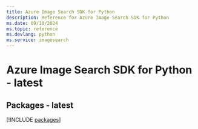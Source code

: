 ```yaml
---
title: Azure Image Search SDK for Python
description: Reference for Azure Image Search SDK for Python
ms.date: 09/10/2024
ms.topic: reference
ms.devlang: python
ms.service: imagesearch
---
```

# Azure Image Search SDK for Python - latest
## Packages - latest
[!INCLUDE [packages](image-search-index.md)]